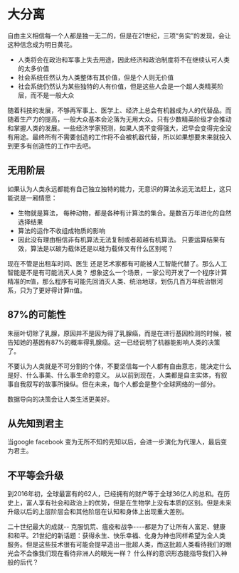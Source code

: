 # 大分离
自由主义相信每一个人都是独一无二的，但是在21世纪，三项“务实”的发现，会让这种信念成为明日黄花。

- 人类将会在政治和军事上失去用途，因此经济和政治制度将不在继续认可人类的太多价值
- 社会系统任然认为人类整体有其价值，但是个人则无价值
- 社会系统仍然认为某些独特的人有价值，但是这些人会是一个超人类精英阶层，而不是一般大众

随着科技的发展，不够再军事上、医学上、经济上总会有机器成为人的代替品。而随着生产力的提高，一般大众基本会沦落为无用大众。只有少数精英阶级才会推动和掌握人类的发展。一些经济学家预测，如果人类不变得强大，迟早会变得完全没有用途。最终所有不需要创造的工作将不会被机器代替，所以如果想要未来就投入到更多有创造性的工作中去吧。

## 无用阶层
如果认为人类永远都能有自己独立独特的能力，无意识的算法永远无法赶上，这只能说是一厢情愿：

- 生物就是算法， 每种动物，都是各种有计算法的集合。是数百万年进化的自然选择结果
- 算法的运作不收组成物质的影响
- 因此没有理由相信非有机算法无法复制或者超越有机算法。 只要运算结果有效，算法是以碳为载体还是以硅为载体又有什么区别呢？

现在不管是出租车时间、医生 还是艺术家都有可能被人工智能代替了。那么人工智能是不是有可能消灭人类？ 想象这么一个场景，一家公司开发了一个程序计算精准的π值，那么程序有可能先回消灭人类、统治地球，划伤几百万年统治银河系，只为了更好得计算π值。

## 87%的可能性
朱丽叶切除了乳腺，原因并不是因为得了乳腺癌，而是在进行基因检测的时候，被告知她的基因有87%的概率得乳腺癌。这一已经说明了机器能影响人类的决策了。

不要认为人类就是不可分割的个体，不要坚信每一个人都有自由意志，能决定什么是好、什么事美、什么事生命的意义。 从以前到现在，人类都是自主实体，有叙事自我叙写的故事所操纵。但在未来，每个人都会是整个全球网络的一部分。

数据导向的决策会让人类生活更美好。
## 从先知到君主
当google facebook 变为无所不知的先知以后，会进一步演化为代理人，最后变为君主。

## 不平等会升级
到2016年初，全球最富有的62人，已经拥有的财产等于全球36亿人的总和。在历史上，富人享有社会和政治上的优势，但是在生物学上没有本质的区别。但是未来升级以后的上层阶层会和其他阶层在认知和身体上出现重大差别。

二十世纪最大的成就-- 克服饥荒、瘟疫和战争----都是为了让所有人富足、健康和和平。21世纪的新话题：获得永生、快乐幸福、化身为神也同样希望为全人类服务。但是这些技术很有可能会提早造出一批超人类，而这批超人类看待我们的眼光会不会像我们现在看待非洲人的眼光一样？ 什么样的意识形态能指导我们入神般的后代？
